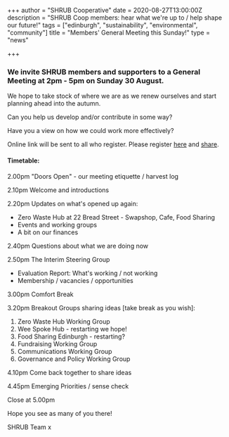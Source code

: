 +++
author = "SHRUB Cooperative"
date = 2020-08-27T13:00:00Z
description = "SHRUB Coop members: hear what we're up to / help shape our future!"
tags = ["edinburgh", "sustainability", "environmental", "community"]
title = "Members' General Meeting this Sunday!"
type = "news"

+++
### We invite SHRUB members and supporters to a General Meeting at 2pm - 5pm on Sunday 30 August.

We hope to take stock of where we are as we renew ourselves and start planning ahead into the autumn.

Can you help us develop and/or contribute in some way?

Have you a view on how we could work more effectively?

Online link will be sent to all who register. Please register [here](https://www.eventbrite.co.uk/e/shrub-cooperative-members-general-meeting-where-next-2-5pm-sun-30-aug-tickets-117466819419 "eventbrite") and [share](https://www.facebook.com/events/312212776788529 "Facebook event page").

#### Timetable:

2\.00pm "Doors Open" - our meeting etiquette / harvest log

2\.10pm Welcome and introductions

2\.20pm Updates on what's opened up again:

* Zero Waste Hub at 22 Bread Street - Swapshop, Cafe, Food Sharing
* Events and working groups
* A bit on our finances

2\.40pm Questions about what we are doing now

2\.50pm The Interim Steering Group

* Evaluation Report: What's working / not working
* Membership / vacancies / opportunities

3\.00pm Comfort Break

3\.20pm Breakout Groups sharing ideas \[take break as you wish\]:

1. Zero Waste Hub Working Group
2. Wee Spoke Hub - restarting we hope!
3. Food Sharing Edinburgh - restarting?
4. Fundraising Working Group
5. Communications Working Group
6. Governance and Policy Working Group

4\.10pm Come back together to share ideas

4\.45pm Emerging Priorities / sense check

Close at 5.00pm

Hope you see as many of you there!

SHRUB Team x